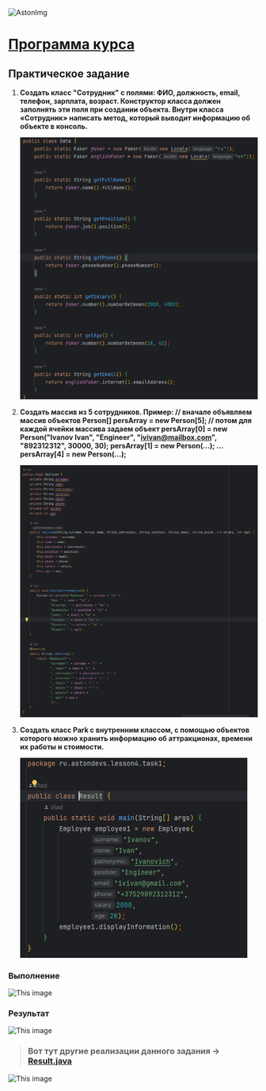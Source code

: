 <img src="https://storage.yandexcloud.net/dev.astonsite.s3backet/aston-redisign/common/logo/AstonLogo_dark.svg" title="AstonImg"/>
&nbsp;

# [Программа курса](README.md)

## Практическое задание

1. **Создать класс "Сотрудник" с полями: ФИО, должность, email, телефон, зарплата, возраст. Конструктор класса должен заполнять эти поля при создании объекта. Внутри класса «Сотрудник» написать метод, который выводит информацию об объекте в консоль.**

   ![This image](images/lesson_4/lesson_4_1.png)

2. **Создать массив из 5 сотрудников. Пример: // вначале объявляем массив объектов Person[] persArray = new Person[5]; // потом для каждой ячейки массива задаем объект persArray[0] = new Person("Ivanov Ivan", "Engineer", "ivivan@mailbox.com", "892312312", 30000, 30); persArray[1] = new Person(...); ... persArray[4] = new Person(...);**

   ![This image](images/lesson_4/lesson_4_2.png)

3. **Создать класс Park с внутренним классом, с помощью объектов которого можно хранить информацию об аттракционах, времени их работы и стоимости.**

   ![This image](images/lesson_4/lesson_4_3.png)



### **Выполнение** 

![This image](images/lesson_3/lesson_4_5.png)

### **Результат**
![This image](images/lesson_3/lesson_4_6.png)

> ### Вот тут другие реализации данного задания -> [Result.java](src/main/java/ru/astondevs/lesson4/moreoptions/Result.java)

![This image](images/lesson_3/lesson_4_7.png)